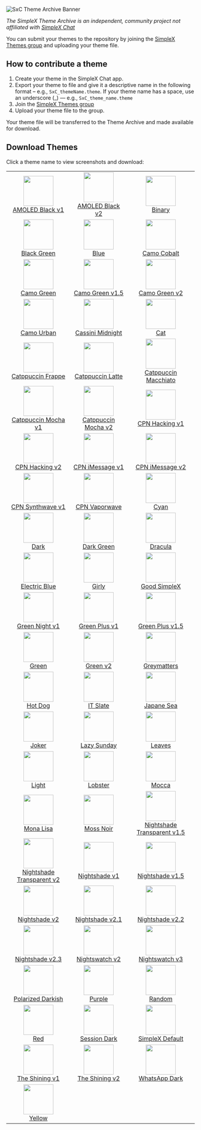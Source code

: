 ![SxC Theme Archive Banner](./resources/SxC_themeBanner.png)

_The SimpleX Theme Archive is an independent, community project not affiliated with [SimpleX Chat](https://simplex.chat)_

You can submit your themes to the repository by joining the [SimpleX Themes group](https://simplex.chat/contact#/?v=2-7&smp=smp%3A%2F%2Fhpq7_4gGJiilmz5Rf-CswuU5kZGkm_zOIooSw6yALRg%3D%40smp5.simplex.im%2FjwFqICow91mcVNxBF2GXXF5Uq4H27goC%23%2F%3Fv%3D1-3%26dh%3DMCowBQYDK2VuAyEAOYs_RwIB67iDC_ORPmBpp-oED4Ric3oYkID4kdkMdGs%253D%26srv%3Djjbyvoemxysm7qxap7m5d5m35jzv5qq6gnlv7s4rsn7tdwwmuqciwpid.onion&data=%7B%22type%22%3A%22group%22%2C%22groupLinkId%22%3A%22jpatHRdLkjwNmbWBc-VWcg%3D%3D%22%7D) and uploading your theme file. 

## How to contribute a theme

1. Create your theme in the SimpleX Chat app. 
2. Export your theme to file and give it a descriptive name in the following format – e.g., `SxC_themeName.theme`. If your theme name has a space, use an underscore (_) — e.g., `SxC_theme_name.theme`
3. Join the [SimpleX Themes group](https://simplex.chat/contact#/?v=2-7&smp=smp%3A%2F%2Fhpq7_4gGJiilmz5Rf-CswuU5kZGkm_zOIooSw6yALR%40smp5.simplex.im%2FjwFqICow91mcVNxBF2GXXF5Uq4H27goC%23%2F%3Fv%3D1-3%26dh%3DMCowBQYDK2VuAyEAOYs_RwIB67iDC_ORPmBpp-oED4Ric3oYkID4kdkMdGs%253D%26srv%3Djjbyvoemxysm7qxap7m5d5m35jzv5qq6gnlv7s4rsn7tdwwmuqciwpid.onion&data=%7B%22type%22%3A%22group%22%2C%22groupLinkId%22%3A%22jpatHRdLkjwNmbWBc-VWcg%3D%3D%22%7D)
4. Upload your theme file to the group.

Your theme file will be transferred to the Theme Archive and made available for download. 

## Download Themes

Click a theme name to view screenshots and download:

|                                                                                                                                                           |                                                                                                                                         |                                                                                                                                                                 |
|:---------------------------------------------------------------------------------------------------------------------------------------------------------:|:---------------------------------------------------------------------------------------------------------------------------------------:|:---------------------------------------------------------------------------------------------------------------------------------------------------------------:|
| <img src="./screenshots/SxC_AMOLEDblack-v101.jpg" width="80"><br>[AMOLED Black v1](./resources/SxC_AMOLEDblack-v101_index.md)                             | <img src="./screenshots/SxC_AMOLEDblackV201.jpg" width="80"><br>[AMOLED Black v2](./resources/SxC_AMOLEDblackV2_index.md)               | <img src="./screenshots/SxC_binary01.jpg" width="80"><br>[Binary](./resources/SxC_binary_index.md)                                                              |
| <img src="./screenshots/SxC_blackGreen01.jpg" width="80"><br>[Black Green](./resources/SxC_blackGreen_index.md)                                           | <img src="./screenshots/SxC_blue01.jpg" width="80"><br>[Blue](./resources/SxC_blue_index.md)                                            | <img src="./screenshots/SxC_camoCobalt01.jpg" width="80"><br>[Camo Cobalt](./resources/SxC_camoCobalt_index.md)                                                 |
| <img src="./screenshots/SxC_camoGreen01.jpg" width="80"><br>[Camo Green](./resources/SxC_camoGreen_index.md)                                              | <img src="./screenshots/SxC_camoGreen-v1_501.jpg" width="80"><br>[Camo Green v1.5](./resources/SxC_camoGreen-v1_5_index.md)             | <img src="./screenshots/SxC_camoGreen-v201.jpg" width="80"><br>[Camo Green v2](./resources/SxC_camoGreen-v2_index.md)                                           |
| <img src="./screenshots/SxC_camoUrban01.jpg" width="80"><br>[Camo Urban](./resources/SxC_camoUrban_index.md)                                              | <img src="./screenshots/SxC_cassiniMidnight01.jpg" width="80"><br>[Cassini Midnight](./resources/SxC_cassiniMidnight_index.md.)         | <img src="./screenshots/SxC_cat01.jpg" width="80"><br>[Cat](./resources/SxC_cat_index.md)                                                                       |
| <img src="./screenshots/SxC_catppuccinFrappe01.jpg" width="80"><br>[Catppuccin Frappe](./resources/SxC_catppuccinFrappe_index.md)                         | <img src="./screenshots/SxC_catppuccinLatte01.jpg" width="80"><br>[Catppuccin Latte](./resources/SxC_catppuccinLatte_index.md)          | <img src="./screenshots/SxC_catppuccinMacchiato01.jpg" width="80"><br>[Catppuccin Macchiato](./resources/SxC_catppuccinMacchiato_index.md)                      |
| <img src="./screenshots/SxC_catppuccinMocha-v101.jpg" width="80"><br>[Catppuccin Mocha v1](./resources/SxC_catppuccinMocha-v1_index.md)                   | <img src="./screenshots/SxC_catppuccinMocha-v201.jpg" width="80"><br>[Catppuccin Mocha v2](./resources/SxC_catppuccinMocha-v2_index.md) | <img src="./screenshots/SxC_CPN_Hacking-v101.jpg" width="80"><br>[CPN Hacking v1](./resources/SxC_CPN_Hacking-v1_index.md)                                      |
| <img src="./screenshots/SxC_CPN_Hacking-v201.jpg" width="80"><br>[CPN Hacking v2](./resources/SxC_CPN_Hacking-v2_index.md)                                | <img src="./screenshots/SxC_CPN_iMessage-v101.jpg" width="80"><br>[CPN iMessage v1](./resources/SxC_iMessage-v1_index.md)               | <img src="./screenshots/SxC_CPN_iMessage-v201.jpg" width="80"><br>[CPN iMessage v2](./resources/SxC_iMessage-v2_index.md)                                       |
| <img src="./screenshots/SxC_CPN_synthwave01.jpg" width="80"><br>[CPN Synthwave v1](./resources/SxC_CPN_synthwave_index.md)                                | <img src="./screenshots/SxC_CPN_vaporwave01.jpg" width="80"><br>[CPN Vaporwave ](./resources/SxC_CPN_vaporwave_index.md)                | <img src="./screenshots/SxC_cyan01.jpg" width="80"><br>[Cyan](./resources/SxC_cyan_index.md)                                                                    |
| <img src="./screenshots/SxC_dark01.jpg" width="80"><br>[Dark](./resources/SxC_dark_index.md)                                                              | <img src="./screenshots/SxC_darkGreen01.jpg" width="80"><br>[Dark Green](./resources/SxC_darkGreen_index.md)                            | <img src="./screenshots/SxC_dracula01.jpg" width="80"><br>[Dracula](./resources/SxC_dracula_index.md)                                                           |
| <img src="./screenshots/SxC_ElectricBlue01.jpg" width="80"><br>[Electric Blue](./resources/SxC_electricBlue_index.md)                                     | <img src="./screenshots/SxC_girly01.jpg" width="80"><br>[Girly](./resources/SxC_girly_index.md)                                         | <img src="./screenshots/SxC_goodSimplex01.jpg" width="80"><br>[Good SimpleX](./resources/SxC_goodSimplex_index.md)                                              |
| <img src="./screenshots/SxC_greenNight-v101.jpg" width="80"><br>[Green Night v1](./resources/SxC_greenNight-v1_index.md)                                  | <img src="./screenshots/SxC_greenPlus-v101.jpg" width="80"><br>[Green Plus v1](./resources/SxC_CPN_greenPlus-v1_index.md)               | <img src="./screenshots/SxC_greenPlus-v1_501.jpg" width="80"><br>[Green Plus v1.5](./resources/SxC_CPN_greenPlus-v1_5_index.md)                                 |
| <img src="./screenshots/SxC_green01.jpg" width="80"><br>[Green](./resources/SxC_green_index.md)                                                           | <img src="./screenshots/SxC_green-v201.jpg" width="80"><br>[Green v2](./resources/SxC_green-v2_index.md)                                | <img src="./screenshots/SxC_greymatters01.jpg" width="80"><br>[Greymatters](./resources/SxC_greymatters_index.md)                                               |
| <img src="./screenshots/SxC_hotDog01.jpg" width="80"><br>[Hot Dog](./resources/SxC_hotDog_index.md)                                                       | <img src="./screenshots/SxC_IT_Slate01.jpg" width="80"><br>[IT Slate](./resources/SxC_IT_Slate_index.md)                                | <img src="./screenshots/SxC_japaneSea01.jpg" width="80"><br>[Japane Sea](./resources/SxC_japaneSea_index.md)                                                    |
| <img src="./screenshots/SxC_joker01.jpg" width="80"><br>[Joker](./resources/SxC_joker_index.md)                                                           | <img src="./screenshots/SxC_lazySunday01.jpg" width="80"><br>[Lazy Sunday](./resources/SxC_lazySunday_index.md)                         | <img src="./screenshots/SxC_leaves01.jpg" width="80"><br>[Leaves](./resources/SxC_leaves_index.md)                                                              |
| <img src="./screenshots/SxC_light01.jpg" width="80"><br>[Light](./resources/SxC_light_index.md)                                                           | <img src="./screenshots/SxC_Lobster01.jpg" width="80"><br>[Lobster](./resources/SxC_Lobster_index.md)                                   | <img src="./screenshots/SxC_mocca01.jpg" width="80"><br>[Mocca](./resources/SxC_mocca_index.md)                                                                 |
| <img src="./screenshots/SxC_monaLisa01.jpg" width="80"><br>[Mona Lisa](./resources/SxC_monaLisa_index.md)                                                 | <img src="./screenshots/SxC_mossNoir01.jpg" width="80"><br>[Moss Noir](./resources/SxC_mossNoir_index.md)                               | <img src="./screenshots/SxC_NightshadeTransparent-v1_501.jpg" width="80"><br>[Nightshade Transparent v1.5](./resources/SxC_NightshadeTransparent-v1_5_index.md) |
| <img src="./screenshots/SxC_NightshadeTransparent-v201.jpg" width="80"><br>[Nightshade Transparent v2](./resources/SxC_NightshadeTransparent-v2_index.md) | <img src="./screenshots/SxC_Nightshade01.jpg" width="80"><br>[Nightshade v1](./resources/SxC_Nightshade_index.md)                       | <img src="./screenshots/SxC_Nightshade-v1_501.jpg" width="80"><br>[Nightshade v1.5](./resources/SxC_Nightshade-v1_5_index.md)                                   |
| <img src="./screenshots/SxC_Nightshade-v201.jpg" width="80"><br>[Nightshade v2](./resources/SxC_Nightshade-v2_index.md)                                   | <img src="./screenshots/SxC_Nightshade-v2_101.jpg" width="80"><br>[Nightshade v2.1](./resources/SxC_Nightshade-v2_1_index.md)           | <img src="./screenshots/SxC_Nightshade-v2_201.jpg" width="80"><br>[Nightshade v2.2](./resources/SxC_Nightshade-v2_2_index.md)                                   |
| <img src="./screenshots/SxC_Nightshade-v2_301.jpg" width="80"><br>[Nightshade v2.3](./resources/SxC_Nightshade-v2_3_index.md)                             | <img src="./screenshots/SxC_Nightswatch-v201.jpg" width="80"><br>[Nightswatch v2](./resources/SxC_Nightswatch-v2_index.md)              | <img src="./screenshots/SxC_Nightswatch-v301.jpg" width="80"><br>[Nightswatch v3](./resources/SxC_Nightswatch-v3_index.md)                                      |
| <img src="./screenshots/SxC_polarizedDarkish01.jpg" width="80"><br>[Polarized Darkish](./resources/SxC_polarizedDarkish_index.md)                         | <img src="./screenshots/SxC_purple01.jpg" width="80"><br>[Purple](./resources/SxC_purple_index.md)                                      | <img src="./screenshots/SxC_random01.jpg" width="80"><br>[Random](./resources/SxC_random_index.md)                                                              |
| <img src="./screenshots/SxC_red01.jpg" width="80"><br>[Red](./resources/SxC_red_index.md)                                                                 | <img src="./screenshots/SxC_SessionDark01.jpg" width="80"><br>[Session Dark](./resources/SxC_SessionDark_index.md)                      | <img src="./screenshots/SxC_simplexDefault01.jpg" width="80"><br>[SimpleX Default](./resources/SxC_simplexDefault_index.md)                                     |
| <img src="./screenshots/SxC_The_Shining-v101.jpg" width="80"><br>[The Shining v1](./resources/SxC_The_Shining-v1_index.md)                                | <img src="./screenshots/SxC_The_Shining-v201.jpg" width="80"><br>[The Shining v2](./resources/SxC_The_Shining-v2_index.md)              | <img src="./screenshots/SxC_whatsappDark01.jpg" width="80"><br>[WhatsApp Dark](./resources/SxC_whatsappDark_index.md)                                           |
| <img src="./screenshots/SxC_yellow01.jpg" width="80"><br>[Yellow](./resources/SxC_yellow_index.md)                                                        |                                                                                                                                         |                                                                                                                                                                 |